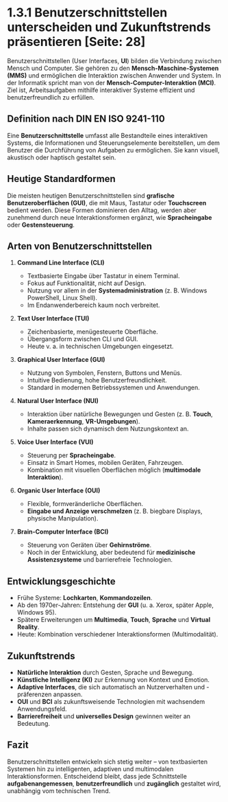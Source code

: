 # 1.3.1 Benutzerschnittstellen unterscheiden und Zukunftstrends präsentieren [Seite: 28]

Benutzerschnittstellen (User Interfaces, **UI**) bilden die Verbindung zwischen Mensch und Computer. Sie gehören zu den **Mensch-Maschine-Systemen (MMS)** und ermöglichen die Interaktion zwischen Anwender und System. In der Informatik spricht man von der **Mensch-Computer-Interaktion (MCI)**. Ziel ist, Arbeitsaufgaben mithilfe interaktiver Systeme effizient und benutzerfreundlich zu erfüllen.

## Definition nach DIN EN ISO 9241-110

Eine **Benutzerschnittstelle** umfasst alle Bestandteile eines interaktiven Systems, die Informationen und Steuerungselemente bereitstellen, um dem Benutzer die Durchführung von Aufgaben zu ermöglichen. Sie kann visuell, akustisch oder haptisch gestaltet sein.

## Heutige Standardformen

Die meisten heutigen Benutzerschnittstellen sind **grafische Benutzeroberflächen (GUI)**, die mit Maus, Tastatur oder **Touchscreen** bedient werden. Diese Formen dominieren den Alltag, werden aber zunehmend durch neue Interaktionsformen ergänzt, wie **Spracheingabe** oder **Gestensteuerung**.

## Arten von Benutzerschnittstellen

1. **Command Line Interface (CLI)**

   * Textbasierte Eingabe über Tastatur in einem Terminal.
   * Fokus auf Funktionalität, nicht auf Design.
   * Nutzung vor allem in der **Systemadministration** (z. B. Windows PowerShell, Linux Shell).
   * Im Endanwenderbereich kaum noch verbreitet.

2. **Text User Interface (TUI)**

   * Zeichenbasierte, menügesteuerte Oberfläche.
   * Übergangsform zwischen CLI und GUI.
   * Heute v. a. in technischen Umgebungen eingesetzt.

3. **Graphical User Interface (GUI)**

   * Nutzung von Symbolen, Fenstern, Buttons und Menüs.
   * Intuitive Bedienung, hohe Benutzerfreundlichkeit.
   * Standard in modernen Betriebssystemen und Anwendungen.

4. **Natural User Interface (NUI)**

   * Interaktion über natürliche Bewegungen und Gesten (z. B. **Touch**, **Kameraerkennung**, **VR-Umgebungen**).
   * Inhalte passen sich dynamisch dem Nutzungskontext an.

5. **Voice User Interface (VUI)**

   * Steuerung per **Spracheingabe**.
   * Einsatz in Smart Homes, mobilen Geräten, Fahrzeugen.
   * Kombination mit visuellen Oberflächen möglich (**multimodale Interaktion**).

6. **Organic User Interface (OUI)**

   * Flexible, formveränderliche Oberflächen.
   * **Eingabe und Anzeige verschmelzen** (z. B. biegbare Displays, physische Manipulation).

7. **Brain-Computer Interface (BCI)**

   * Steuerung von Geräten über **Gehirnströme**.
   * Noch in der Entwicklung, aber bedeutend für **medizinische Assistenzsysteme** und barrierefreie Technologien.

## Entwicklungsgeschichte

* Frühe Systeme: **Lochkarten**, **Kommandozeilen**.
* Ab den 1970er-Jahren: Entstehung der **GUI** (u. a. Xerox, später Apple, Windows 95).
* Spätere Erweiterungen um **Multimedia**, **Touch**, **Sprache** und **Virtual Reality**.
* Heute: Kombination verschiedener Interaktionsformen (Multimodalität).

## Zukunftstrends

* **Natürliche Interaktion** durch Gesten, Sprache und Bewegung.
* **Künstliche Intelligenz (KI)** zur Erkennung von Kontext und Emotion.
* **Adaptive Interfaces**, die sich automatisch an Nutzerverhalten und -präferenzen anpassen.
* **OUI** und **BCI** als zukunftsweisende Technologien mit wachsendem Anwendungsfeld.
* **Barrierefreiheit** und **universelles Design** gewinnen weiter an Bedeutung.

## Fazit

Benutzerschnittstellen entwickeln sich stetig weiter – von textbasierten Systemen hin zu intelligenten, adaptiven und multimodalen Interaktionsformen. Entscheidend bleibt, dass jede Schnittstelle **aufgabenangemessen**, **benutzerfreundlich** und **zugänglich** gestaltet wird, unabhängig vom technischen Trend.
